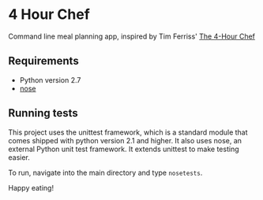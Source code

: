 # 4 Hour Chef
Command line meal planning app, inspired by Tim Ferriss' [The 4-Hour Chef](https://fourhourchef.com/)

## Requirements
- Python version 2.7
- [nose](https://pypi.python.org/pypi/nose/)

## Running tests
This project uses the unittest framework, which is a standard module that comes shipped with python version 2.1 and higher.
It also uses nose, an external Python unit test framework. It extends unittest to make testing easier.

To run, navigate into the main directory and type `nosetests`.

Happy eating!
